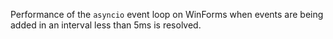 Performance of the `asyncio` event loop on WinForms when events are being added in an interval less than 5ms is resolved.
